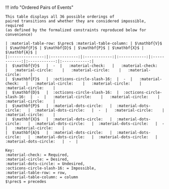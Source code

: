 !!! info "Ordered Pairs of Events"

    This table displays all 36 possible orderings of
    paired transitions and whether they are considered impossible, required
    (as defined by the formalized constraints reproduced below for convenience)

    | :material-table-row: $\prec$ :material-table-column: | $\mathbf{V}$ | $\mathbf{F}$ | $\mathbf{D}$ | $\mathbf{P}$ | $\mathbf{X}$ | $\mathbf{A}$ |
    |:---------------:|:------------:|:------------:|:------------:|:------------:|:------------:|:------------:|
    |  $\mathbf{V}$   |  -  |   :material-check:   |   :material-check:   |   :material-circle:    |   :material-circle:    |   :material-circle:    |
    |  $\mathbf{F}$   |  :octicons-circle-slash-16:  |  -  |   :material-check:   |   :material-circle:    |   :material-circle:    |   :material-circle:    |
    |  $\mathbf{D}$   |  :octicons-circle-slash-16:  |  :octicons-circle-slash-16:  |  -  |   :material-circle:    |   :material-circle:    |   :material-circle:    |
    |  $\mathbf{P}$   |  :material-dots-circle:   |  :material-dots-circle:   |  :material-dots-circle:   |  -  |   :material-circle:    |   :material-circle:    |
    |  $\mathbf{X}$   |  :material-dots-circle:   |  :material-dots-circle:   |  :material-dots-circle:   |  :material-dots-circle:   |  -  |   :material-circle:    |
    |  $\mathbf{A}$   |  :material-dots-circle:   |  :material-dots-circle:   |  :material-dots-circle:   |  :material-dots-circle:   |  :material-dots-circle:   |  -  |

    Key:
    :material-check: = Required, 
    :material-circle: = Desired,
    :material-dots-circle: = Undesired,
    :octicons-circle-slash-16: = Impossible,
    :material-table-row: = row, 
    :material-table-column: = column
    $\prec$ = precedes
